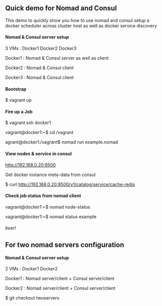 ## Quick demo for Nomad and Consul

This demo to quickly show you how to use nomad and consul setup a docker scheduler across cluster host as well as docker service discovery

#### Nomad & Consul server setup 
3 VMs : Docker1 Docker2 Docker3

Docker1 :  Nomad & Consul server as well as client

Docker2 :  Nomad & Consul client 

Docker3 :  Nomad & Consul client

#### Bootstrap 
$ vagrant up


#### Fire up a Job
$ vagrant ssh docker1

vagrant@docker1:~$ cd /vagrant

agrant@docker1:/vagrant$ nomad run example.nomad


#### View nodes & service in consul 
http://192.168.0.20:8500

Get docker instance meta-data from consul 

$ curl http://192.168.0.20:8500/v1/catalog/service/cache-redis

#### Check job status from nomad client

vagrant@docker1:~$ nomad node-status

vagrant@docker1:~$ nomad status example

###### beer!

## For two nomad servers configuration

#### Nomad & Consul server setup 
2 VMs : Docker1 Docker2

Docker1 :  Nomad server/client + Consul server/client

Docker2 :  Nomad server/client + Consul server/client
 
$ git checkout twoservers